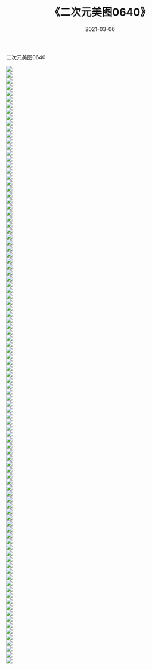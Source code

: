 ﻿---
layout: post
title:  《二次元美图0640》
date:   2021-03-06
img: http://imgx.orgx.ga/二次元/2021/二次元美图0640/000.jpg
categories: [美女, 清纯, 唯美]
---

二次元美图0640

 ![](http://imgx.orgx.ga/二次元/2021/二次元美图0640/001.png) <br>![](http://imgx.orgx.ga/二次元/2021/二次元美图0640/002.png) <br>![](http://imgx.orgx.ga/二次元/2021/二次元美图0640/003.png) <br>![](http://imgx.orgx.ga/二次元/2021/二次元美图0640/004.png) <br>![](http://imgx.orgx.ga/二次元/2021/二次元美图0640/005.png) <br>![](http://imgx.orgx.ga/二次元/2021/二次元美图0640/006.png) <br>![](http://imgx.orgx.ga/二次元/2021/二次元美图0640/007.png) <br>![](http://imgx.orgx.ga/二次元/2021/二次元美图0640/008.png) <br>![](http://imgx.orgx.ga/二次元/2021/二次元美图0640/009.png) <br>![](http://imgx.orgx.ga/二次元/2021/二次元美图0640/010.png) <br>![](http://imgx.orgx.ga/二次元/2021/二次元美图0640/011.png) <br>![](http://imgx.orgx.ga/二次元/2021/二次元美图0640/012.png) <br>![](http://imgx.orgx.ga/二次元/2021/二次元美图0640/013.png) <br>![](http://imgx.orgx.ga/二次元/2021/二次元美图0640/014.png) <br>![](http://imgx.orgx.ga/二次元/2021/二次元美图0640/015.png) <br>![](http://imgx.orgx.ga/二次元/2021/二次元美图0640/016.png) <br>![](http://imgx.orgx.ga/二次元/2021/二次元美图0640/017.png) <br>![](http://imgx.orgx.ga/二次元/2021/二次元美图0640/018.png) <br>![](http://imgx.orgx.ga/二次元/2021/二次元美图0640/019.png) <br>![](http://imgx.orgx.ga/二次元/2021/二次元美图0640/020.png) <br>![](http://imgx.orgx.ga/二次元/2021/二次元美图0640/021.png) <br>![](http://imgx.orgx.ga/二次元/2021/二次元美图0640/022.png) <br>![](http://imgx.orgx.ga/二次元/2021/二次元美图0640/023.png) <br>![](http://imgx.orgx.ga/二次元/2021/二次元美图0640/024.png) <br>![](http://imgx.orgx.ga/二次元/2021/二次元美图0640/025.png) <br>![](http://imgx.orgx.ga/二次元/2021/二次元美图0640/026.png) <br>![](http://imgx.orgx.ga/二次元/2021/二次元美图0640/027.png) <br>![](http://imgx.orgx.ga/二次元/2021/二次元美图0640/028.png) <br>![](http://imgx.orgx.ga/二次元/2021/二次元美图0640/029.png) <br>![](http://imgx.orgx.ga/二次元/2021/二次元美图0640/030.png) <br>![](http://imgx.orgx.ga/二次元/2021/二次元美图0640/031.png) <br>![](http://imgx.orgx.ga/二次元/2021/二次元美图0640/032.png) <br>![](http://imgx.orgx.ga/二次元/2021/二次元美图0640/033.png) <br>![](http://imgx.orgx.ga/二次元/2021/二次元美图0640/034.png) <br>![](http://imgx.orgx.ga/二次元/2021/二次元美图0640/035.png) <br>![](http://imgx.orgx.ga/二次元/2021/二次元美图0640/036.png) <br>![](http://imgx.orgx.ga/二次元/2021/二次元美图0640/037.png) <br>![](http://imgx.orgx.ga/二次元/2021/二次元美图0640/038.png) <br>![](http://imgx.orgx.ga/二次元/2021/二次元美图0640/039.png) <br>![](http://imgx.orgx.ga/二次元/2021/二次元美图0640/040.png) <br>![](http://imgx.orgx.ga/二次元/2021/二次元美图0640/041.png) <br>![](http://imgx.orgx.ga/二次元/2021/二次元美图0640/042.png) <br>![](http://imgx.orgx.ga/二次元/2021/二次元美图0640/043.png) <br>![](http://imgx.orgx.ga/二次元/2021/二次元美图0640/044.png) <br>![](http://imgx.orgx.ga/二次元/2021/二次元美图0640/045.png) <br>![](http://imgx.orgx.ga/二次元/2021/二次元美图0640/046.png) <br>![](http://imgx.orgx.ga/二次元/2021/二次元美图0640/047.png) <br>![](http://imgx.orgx.ga/二次元/2021/二次元美图0640/048.png) <br>![](http://imgx.orgx.ga/二次元/2021/二次元美图0640/049.png) <br>![](http://imgx.orgx.ga/二次元/2021/二次元美图0640/050.png) <br>![](http://imgx.orgx.ga/二次元/2021/二次元美图0640/051.png) <br>![](http://imgx.orgx.ga/二次元/2021/二次元美图0640/052.png) <br>![](http://imgx.orgx.ga/二次元/2021/二次元美图0640/053.png) <br>![](http://imgx.orgx.ga/二次元/2021/二次元美图0640/054.png) <br>![](http://imgx.orgx.ga/二次元/2021/二次元美图0640/055.png) <br>![](http://imgx.orgx.ga/二次元/2021/二次元美图0640/056.png) <br>![](http://imgx.orgx.ga/二次元/2021/二次元美图0640/057.png) <br>![](http://imgx.orgx.ga/二次元/2021/二次元美图0640/058.png) <br>![](http://imgx.orgx.ga/二次元/2021/二次元美图0640/059.png) <br>![](http://imgx.orgx.ga/二次元/2021/二次元美图0640/060.png) <br>![](http://imgx.orgx.ga/二次元/2021/二次元美图0640/061.png) <br>![](http://imgx.orgx.ga/二次元/2021/二次元美图0640/062.png) <br>![](http://imgx.orgx.ga/二次元/2021/二次元美图0640/063.png) <br>![](http://imgx.orgx.ga/二次元/2021/二次元美图0640/064.png) <br>![](http://imgx.orgx.ga/二次元/2021/二次元美图0640/065.png) <br>![](http://imgx.orgx.ga/二次元/2021/二次元美图0640/066.png) <br>![](http://imgx.orgx.ga/二次元/2021/二次元美图0640/067.png) <br>![](http://imgx.orgx.ga/二次元/2021/二次元美图0640/068.png) <br>![](http://imgx.orgx.ga/二次元/2021/二次元美图0640/069.png) <br>![](http://imgx.orgx.ga/二次元/2021/二次元美图0640/070.png) <br>![](http://imgx.orgx.ga/二次元/2021/二次元美图0640/071.png) <br>![](http://imgx.orgx.ga/二次元/2021/二次元美图0640/072.png) <br>![](http://imgx.orgx.ga/二次元/2021/二次元美图0640/073.png) <br>![](http://imgx.orgx.ga/二次元/2021/二次元美图0640/074.png) <br>![](http://imgx.orgx.ga/二次元/2021/二次元美图0640/075.png) <br>![](http://imgx.orgx.ga/二次元/2021/二次元美图0640/076.png) <br>![](http://imgx.orgx.ga/二次元/2021/二次元美图0640/077.png) <br>![](http://imgx.orgx.ga/二次元/2021/二次元美图0640/078.png) <br>![](http://imgx.orgx.ga/二次元/2021/二次元美图0640/079.png) <br>![](http://imgx.orgx.ga/二次元/2021/二次元美图0640/080.png) <br>![](http://imgx.orgx.ga/二次元/2021/二次元美图0640/081.png) <br>![](http://imgx.orgx.ga/二次元/2021/二次元美图0640/082.png) <br>![](http://imgx.orgx.ga/二次元/2021/二次元美图0640/083.png) <br>![](http://imgx.orgx.ga/二次元/2021/二次元美图0640/084.png) <br>![](http://imgx.orgx.ga/二次元/2021/二次元美图0640/085.png) <br>![](http://imgx.orgx.ga/二次元/2021/二次元美图0640/086.png) <br>![](http://imgx.orgx.ga/二次元/2021/二次元美图0640/087.png) <br>![](http://imgx.orgx.ga/二次元/2021/二次元美图0640/088.png) <br>![](http://imgx.orgx.ga/二次元/2021/二次元美图0640/089.png) <br>![](http://imgx.orgx.ga/二次元/2021/二次元美图0640/090.png) <br>![](http://imgx.orgx.ga/二次元/2021/二次元美图0640/091.png) <br>![](http://imgx.orgx.ga/二次元/2021/二次元美图0640/092.png) <br>![](http://imgx.orgx.ga/二次元/2021/二次元美图0640/093.png) <br>![](http://imgx.orgx.ga/二次元/2021/二次元美图0640/094.png) <br>![](http://imgx.orgx.ga/二次元/2021/二次元美图0640/095.png) <br>![](http://imgx.orgx.ga/二次元/2021/二次元美图0640/096.png) <br>![](http://imgx.orgx.ga/二次元/2021/二次元美图0640/097.png) <br>![](http://imgx.orgx.ga/二次元/2021/二次元美图0640/098.png) <br>![](http://imgx.orgx.ga/二次元/2021/二次元美图0640/099.png) <br>![](http://imgx.orgx.ga/二次元/2021/二次元美图0640/100.png) <br>